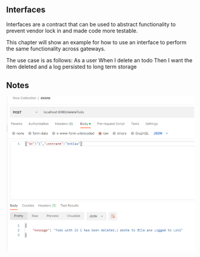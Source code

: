 ## Interfaces 
Interfaces are a contract that can be used to abstract functionality to prevent vendor lock in and made code more testable. 

This chapter will show an example for how to use an interface to perform the same functionality across gateways.


The use case is as follows:
As a user
When I delete an todo
Then I want the item deleted and a log persisted to long term storage

## Notes
![interfaces response](assets/ch3-interface-used.png)
